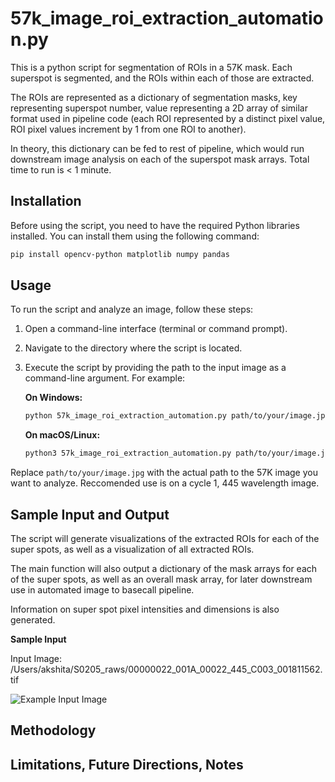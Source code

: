 # 57k_image_roi_extraction_automation.py

This is a python script for segmentation of ROIs in a 57K mask. Each superspot is segmented, and the ROIs within each of those are extracted. 

The ROIs are represented as a dictionary of segmentation masks, key representing superspot number, value representing a 2D array of similar format used in pipeline code (each ROI represented by a distinct pixel value, ROI pixel values increment by 1 from one ROI to another). 

In theory, this dictionary can be fed to rest of pipeline, which would run downstream image analysis on each of the superspot mask arrays. Total time to run is < 1 minute.

## Installation

Before using the script, you need to have the required Python libraries installed. You can install them using the following command:

```bash
pip install opencv-python matplotlib numpy pandas
```

## Usage

To run the script and analyze an image, follow these steps:

1. Open a command-line interface (terminal or command prompt).

2. Navigate to the directory where the script is located.

3. Execute the script by providing the path to the input image as a command-line argument. For example:

   **On Windows:**
   ```bash
   python 57k_image_roi_extraction_automation.py path/to/your/image.jpg
   ```

   **On macOS/Linux:**
   ```bash
   python3 57k_image_roi_extraction_automation.py path/to/your/image.jpg
   ```

Replace `path/to/your/image.jpg` with the actual path to the 57K image you want to analyze. Reccomended use is on a cycle 1, 445 wavelength image.  

## Sample Input and Output

The script will generate visualizations of the extracted ROIs for each of the super spots, as well as a visualization of all extracted ROIs. 

The main function will also output a dictionary of the mask arrays for each of the super spots, as well as an overall mask array, for later downstream use in automated image to basecall pipeline. 

Information on super spot pixel intensities and dimensions is also generated. 

**Sample Input**

Input Image: /Users/akshita/S0205_raws/00000022_001A_00022_445_C003_001811562.tif

![Example Input Image](445_input_raw_image.jpg)

## Methodology

## Limitations, Future Directions, Notes


